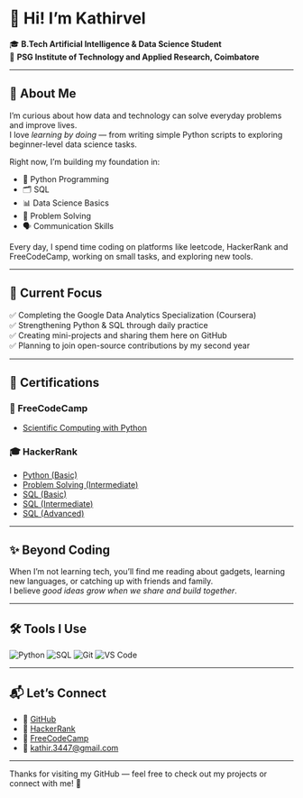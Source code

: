 # 👋 Hi! I’m Kathirvel

🎓 **B.Tech Artificial Intelligence & Data Science Student**  
🏫 **PSG Institute of Technology and Applied Research, Coimbatore**

---

## 🌟 About Me

I’m curious about how data and technology can solve everyday problems and improve lives.  
I love *learning by doing* — from writing simple Python scripts to exploring beginner-level data science tasks.

Right now, I’m building my foundation in:
- 🐍 Python Programming
- 🗂️ SQL
- 📊 Data Science Basics
- 🧩 Problem Solving
- 🗣️ Communication Skills

Every day, I spend time coding on platforms like leetcode, HackerRank and FreeCodeCamp, working on small tasks, and exploring new tools.

---

## 🎯 Current Focus

✅ Completing the Google Data Analytics Specialization (Coursera)  
✅ Strengthening Python & SQL through daily practice  
✅ Creating mini-projects and sharing them here on GitHub  
✅ Planning to join open-source contributions by my second year

---

## 📜 Certifications

### 🧮 FreeCodeCamp
- [Scientific Computing with Python](https://www.freecodecamp.org/certification/kathir-iTech/scientific-computing-with-python-v7)

### 🎓 HackerRank
- [Python (Basic)](https://www.hackerrank.com/certificates/iframe/9d0fe7b7e12c)
- [Problem Solving (Intermediate)](https://www.hackerrank.com/certificates/iframe/f2dfa9a3e089)
- [SQL (Basic)](https://www.hackerrank.com/certificates/iframe/f68a7b37efd0)
- [SQL (Intermediate)](https://www.hackerrank.com/certificates/iframe/69e84843a013)
- [SQL (Advanced)](https://www.hackerrank.com/certificates/iframe/6c90302c9925)


---

## ✨ Beyond Coding

When I’m not learning tech, you’ll find me reading about gadgets, learning new languages, or catching up with friends and family.  
I believe *good ideas grow when we share and build together*.

---

## 🛠️ Tools I Use

![Python](https://img.shields.io/badge/-Python-3776AB?logo=python&logoColor=white&style=flat)
![SQL](https://img.shields.io/badge/-SQL-4479A1?logo=mysql&logoColor=white&style=flat)
![Git](https://img.shields.io/badge/-Git-F05032?logo=git&logoColor=white&style=flat)
![VS Code](https://img.shields.io/badge/-VS%20Code-007ACC?logo=visual-studio-code&logoColor=white&style=flat)

---

## 📬 Let’s Connect

- 🔗 [GitHub](https://github.com/kathir-iTech)
- 🎯 [HackerRank](https://www.hackerrank.com/kathir_3447)
- 🧮 [FreeCodeCamp](https://www.freecodecamp.org/kathir-iTech)
- 📧 kathir.3447@gmail.com

---

Thanks for visiting my GitHub — feel free to check out my projects or connect with me! 🚀

<!--
**kathir-iTech/kathir-iTech** is a ✨ _special_ ✨ repository because its `README.md` (this file) appears on your GitHub profile.
-->
